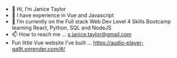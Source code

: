 - 👋 Hi, I’m Janice Taylor
- 👀 I have experience in Vue and Javascript
- 🌱 I’m currently on the Full stack Web Dev Level 4 Skills Bootcamp learning React, Python, SQL and NodeJS
- 📫 How to reach me ... s.janice.taylor@gmail.com
- Fun little Vue website I've built ... https://audio-player-ga9t.onrender.com/#/
